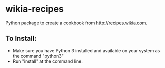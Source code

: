 # wikia-recipes
Python package to create a cookbook from <http://recipes.wikia.com>.

## To Install:
* Make sure you have Python 3 installed and available on your system as the command "python3"
* Run "install" at the command line.
